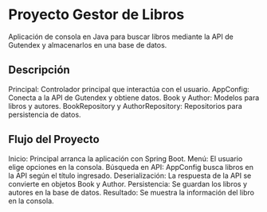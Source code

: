 # Proyecto Gestor de Libros
Aplicación de consola en Java para buscar libros mediante la API de Gutendex y almacenarlos en una base de datos.

## Descripción
Principal: Controlador principal que interactúa con el usuario.
AppConfig: Conecta a la API de Gutendex y obtiene datos.
Book y Author: Modelos para libros y autores.
BookRepository y AuthorRepository: Repositorios para persistencia de datos.
## Flujo del Proyecto
Inicio: Principal arranca la aplicación con Spring Boot.
Menú: El usuario elige opciones en la consola.
Búsqueda en API: AppConfig busca libros en la API según el título ingresado.
Deserialización: La respuesta de la API se convierte en objetos Book y Author.
Persistencia: Se guardan los libros y autores en la base de datos.
Resultado: Se muestra la información del libro en la consola.
